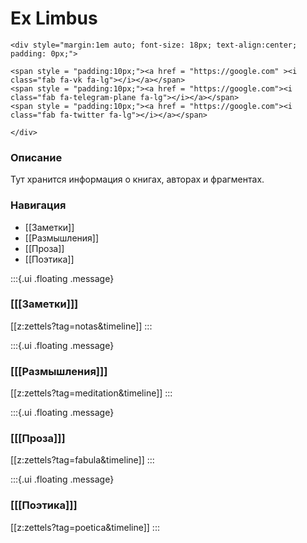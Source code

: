 
# Ex Limbus
``` {=html}
<div style="margin:1em auto; font-size: 18px; text-align:center; padding: 0px;">

<span style = "padding:10px;"><a href = "https://google.com" ><i class="fab fa-vk fa-lg"></i></a></span>
<span style = "padding:10px;"><a href = "https://google.com"><i class="fab fa-telegram-plane fa-lg"></i></a></span>
<span style = "padding:10px;"><a href = "https://google.com"><i class="fab fa-twitter fa-lg"></i></a></span>

</div>
```

### Описание
Тут хранится информация о книгах, авторах и фрагментах.

### Навигация
- [[Заметки]]
- [[Размышления]]
- [[Проза]]
- [[Поэтика]]


:::{.ui .floating .message}
### [[[Заметки]]]
[[z:zettels?tag=notas&timeline]]
:::

:::{.ui .floating .message}
### [[[Размышления]]]
[[z:zettels?tag=meditation&timeline]]
:::

:::{.ui .floating .message}
### [[[Проза]]]
[[z:zettels?tag=fabula&timeline]]
:::

:::{.ui .floating .message}
### [[[Поэтика]]]
[[z:zettels?tag=poetica&timeline]]
:::








